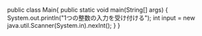 public class Main{
  public static void main(String[] args) {
  System.out.println("1つの整数の入力を受け付ける");
  int input = new java.util.Scanner(System.in).nexInt();
  }
}
